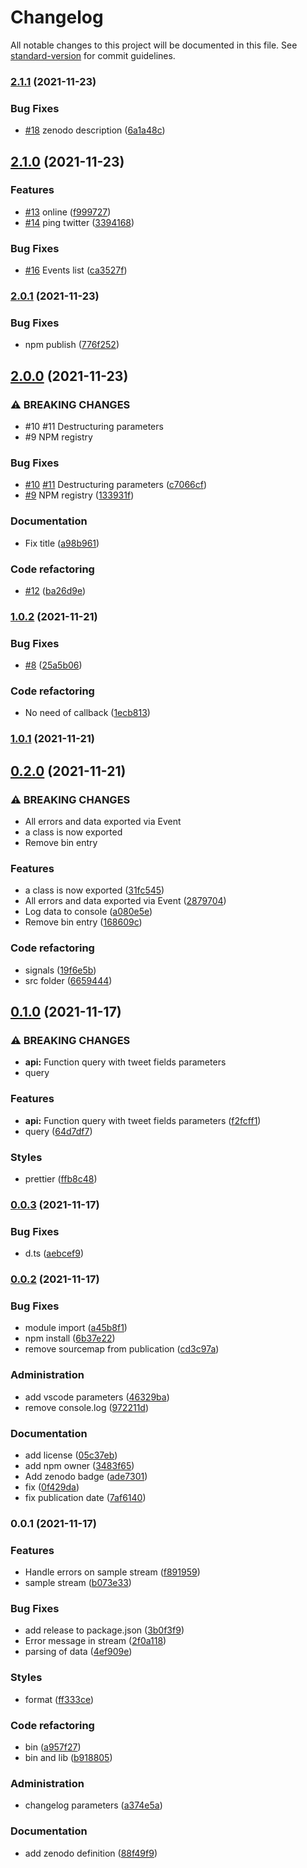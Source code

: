 # Changelog

All notable changes to this project will be documented in this file. See [standard-version](https://github.com/conventional-changelog/standard-version) for commit guidelines.

### [2.1.1](https://github.com/acisel-fr/tweets-sample/compare/v2.1.0...v2.1.1) (2021-11-23)


### Bug Fixes

* [#18](https://github.com/acisel-fr/tweets-sample/issues/18) zenodo description ([6a1a48c](https://github.com/acisel-fr/tweets-sample/commit/6a1a48c90983f121a135c489d15362c9263a6594))

## [2.1.0](https://github.com/acisel-fr/tweets-sample/compare/v2.0.1...v2.1.0) (2021-11-23)


### Features

* [#13](https://github.com/acisel-fr/tweets-sample/issues/13) online ([f999727](https://github.com/acisel-fr/tweets-sample/commit/f999727f4ecfc3197eb21f7348d25886415f40ee))
* [#14](https://github.com/acisel-fr/tweets-sample/issues/14) ping twitter ([3394168](https://github.com/acisel-fr/tweets-sample/commit/33941686e5e46bd86e98f4ab8d6ad72850b48dc1))


### Bug Fixes

* [#16](https://github.com/acisel-fr/tweets-sample/issues/16) Events list ([ca3527f](https://github.com/acisel-fr/tweets-sample/commit/ca3527fa86abace027b97e720153867a9f24a7bc))

### [2.0.1](https://github.com/acisel-fr/tweets-sample/compare/v2.0.0...v2.0.1) (2021-11-23)


### Bug Fixes

* npm publish ([776f252](https://github.com/acisel-fr/tweets-sample/commit/776f2525222890bf536176ebc193f9fe2e0143ae))

## [2.0.0](https://github.com/acisel-fr/tweets-sample/compare/v1.0.2...v2.0.0) (2021-11-23)


### ⚠ BREAKING CHANGES

* #10 #11 Destructuring parameters
* #9 NPM registry

### Bug Fixes

* [#10](https://github.com/acisel-fr/tweets-sample/issues/10) [#11](https://github.com/acisel-fr/tweets-sample/issues/11) Destructuring parameters ([c7066cf](https://github.com/acisel-fr/tweets-sample/commit/c7066cf53ebcd1bdb3b8f7389b0cb4c7be5b0781))
* [#9](https://github.com/acisel-fr/tweets-sample/issues/9) NPM registry ([133931f](https://github.com/acisel-fr/tweets-sample/commit/133931fb6b39c4ec969e9daea79fd1bf8d7b68e9))


### Documentation

* Fix title ([a98b961](https://github.com/acisel-fr/tweets-sample/commit/a98b9619c3bc38fb34a96016c82a9c81a1df0a78))


### Code refactoring

* [#12](https://github.com/acisel-fr/tweets-sample/issues/12) ([ba26d9e](https://github.com/acisel-fr/tweets-sample/commit/ba26d9e0c39e033ff6948cb61b048035f0d3cde8))

### [1.0.2](https://github.com/acisel-fr/tweets-sample/compare/v1.0.1...v1.0.2) (2021-11-21)


### Bug Fixes

* [#8](https://github.com/acisel-fr/tweets-sample/issues/8) ([25a5b06](https://github.com/acisel-fr/tweets-sample/commit/25a5b0639f28b9b7c10daaa0744d5aa29f73e30e))


### Code refactoring

* No need of callback ([1ecb813](https://github.com/acisel-fr/tweets-sample/commit/1ecb813a46204e295de1c4544e3a6c4a18f13ab5))

### [1.0.1](https://github.com/acisel-fr/tweets-sample/compare/v0.2.0...v1.0.1) (2021-11-21)

## [0.2.0](https://github.com/acisel-fr/tweets-sample/compare/v0.1.0...v0.2.0) (2021-11-21)


### ⚠ BREAKING CHANGES

* All errors and data exported via Event
* a class is now exported
* Remove bin entry

### Features

* a class is now exported ([31fc545](https://github.com/acisel-fr/tweets-sample/commit/31fc545f855194c8020818f6f35c7f3849372e91))
* All errors and data exported via Event ([2879704](https://github.com/acisel-fr/tweets-sample/commit/2879704be48ba48879a0d86358f61c03f8261efb))
* Log data to console ([a080e5e](https://github.com/acisel-fr/tweets-sample/commit/a080e5e51a2b9452bdfc81aeaa7e2570f6645674))
* Remove bin entry ([168609c](https://github.com/acisel-fr/tweets-sample/commit/168609c974cd751f9d2f02bb2b26c1f3fb432c32))


### Code refactoring

* signals ([19f6e5b](https://github.com/acisel-fr/tweets-sample/commit/19f6e5bce87e0a4ebf128b1b1d514b81ff21e66f))
* src folder ([6659444](https://github.com/acisel-fr/tweets-sample/commit/66594446bb0fbbc9a5a997918d0bf44b76618940))

## [0.1.0](https://github.com/acisel-fr/tweets-sample/compare/v0.0.3...v0.1.0) (2021-11-17)

### ⚠ BREAKING CHANGES

- **api:** Function query with tweet fields parameters
- query

### Features

- **api:** Function query with tweet fields parameters ([f2fcff1](https://github.com/acisel-fr/tweets-sample/commit/f2fcff10a6fc71ad420e9f697ccafed2f3a14dac))
- query ([64d7df7](https://github.com/acisel-fr/tweets-sample/commit/64d7df7565ebebc477f403a6845109e52541ff51))

### Styles

- prettier ([ffb8c48](https://github.com/acisel-fr/tweets-sample/commit/ffb8c48603929cddbb696ed22272176dc4871344))

### [0.0.3](https://github.com/acisel-fr/tweets-sample/compare/v0.0.2...v0.0.3) (2021-11-17)

### Bug Fixes

- d.ts ([aebcef9](https://github.com/acisel-fr/tweets-sample/commit/aebcef9fe7d1977e52f4e077986f10b3773a7a65))

### [0.0.2](https://github.com/acisel-fr/tweets-sample/compare/v0.0.1...v0.0.2) (2021-11-17)

### Bug Fixes

- module import ([a45b8f1](https://github.com/acisel-fr/tweets-sample/commit/a45b8f12a8d3bfe5c7b16fb656172d3b6382129f))
- npm install ([6b37e22](https://github.com/acisel-fr/tweets-sample/commit/6b37e22be6b97886dc3273131c37fc3c9c80dd81))
- remove sourcemap from publication ([cd3c97a](https://github.com/acisel-fr/tweets-sample/commit/cd3c97a4e538672eae993b6325f40a957181cde4))

### Administration

- add vscode parameters ([46329ba](https://github.com/acisel-fr/tweets-sample/commit/46329ba777dcc8cf9268d9a4fbbfdff7a28bc004))
- remove console.log ([972211d](https://github.com/acisel-fr/tweets-sample/commit/972211d60f1d24c45397429bcf2479e750ba5fce))

### Documentation

- add license ([05c37eb](https://github.com/acisel-fr/tweets-sample/commit/05c37eb39726036909c54d1815fba125449be3fe))
- add npm owner ([3483f65](https://github.com/acisel-fr/tweets-sample/commit/3483f653df1ce93aeb3b0c9f6ce4e35d807f451f))
- Add zenodo badge ([ade7301](https://github.com/acisel-fr/tweets-sample/commit/ade7301a0c9ee4174f22f912b7a69efd7fa21858))
- fix ([0f429da](https://github.com/acisel-fr/tweets-sample/commit/0f429dae2efc1b0bc5319dfa8ec3905b7770966d))
- fix publication date ([7af6140](https://github.com/acisel-fr/tweets-sample/commit/7af6140e4b1233015046881ac55ee62ec2dbc9f3))

### 0.0.1 (2021-11-17)

### Features

- Handle errors on sample stream ([f891959](https://github.com/chasset/twitter-api/commit/f89195990cebcd1d292130ed95122c63e173b90d))
- sample stream ([b073e33](https://github.com/chasset/twitter-api/commit/b073e33d3d6eabbcbdc0b58a40da00b335e93ca0))

### Bug Fixes

- add release to package.json ([3b0f3f9](https://github.com/chasset/twitter-api/commit/3b0f3f9436df7029cebf3ac16ea4d1b9a3e4eb65))
- Error message in stream ([2f0a118](https://github.com/chasset/twitter-api/commit/2f0a1187f37b6c05c55a2e75427c146599bfb977))
- parsing of data ([4ef909e](https://github.com/chasset/twitter-api/commit/4ef909e39fb28e24aecf969b88568683f11bb8d9))

### Styles

- format ([ff333ce](https://github.com/chasset/twitter-api/commit/ff333ce830304118d37dd292cf9323362d4847fe))

### Code refactoring

- bin ([a957f27](https://github.com/chasset/twitter-api/commit/a957f2779f2793bce185a5d791bc19dcc98a367c))
- bin and lib ([b918805](https://github.com/chasset/twitter-api/commit/b91880591b8ebd295d9b263033788675bde3c3a7))

### Administration

- changelog parameters ([a374e5a](https://github.com/chasset/twitter-api/commit/a374e5ab8469cc501e1a49a227849a17f4d1b619))

### Documentation

- add zenodo definition ([88f49f9](https://github.com/chasset/twitter-api/commit/88f49f96d4c25c109f8a2f84c615449fc1f767a8))
